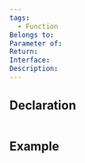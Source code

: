 ```yaml
---
tags:
  - Function
Belongs to: 
Parameter of: 
Return: 
Interface: 
Description:
---
```


## Declaration

```cpp
```

## Example

```cpp
```